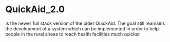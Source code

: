 # QuickAid_2.0

Is the newer full stack version of the older QuickAid.
The goal still reamains the development of a system which can be implemented in order to help people in the rural alreas to reach health facilities much quicker
